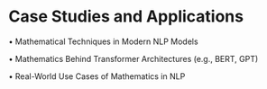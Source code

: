 # Case Studies and Applications



• Mathematical Techniques in Modern NLP Models

• Mathematics Behind Transformer Architectures (e.g., BERT, GPT)

• Real-World Use Cases of Mathematics in NLP
